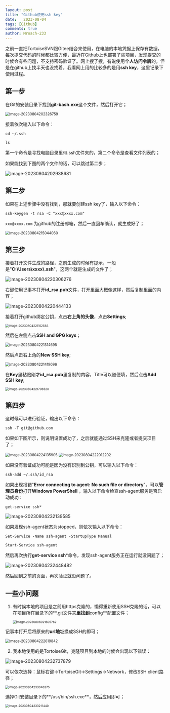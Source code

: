 ```yaml
---
layout: post
title: "Github使用ssh key"
date:   2023-08-04
tags: [Github]
comments: true
author: Mroach-233
---
```


之前一直把TortoiseSVN跟Gitee结合来使用，在电脑的本地凭据上保存有数据，每次提交代码的时候都比较方便，最近在Github上也部署了些项目，发现提交的时候会有些问题，不支持密码验证了。网上搜了搜，有说使用**个人访问令牌**的，但是在github上找半天也没找着，我看网上用的比较多的是用**ssh key**，这里记录下使用过程。

<!-- more -->

## 第一步

在Git的安装目录下找到**git-bash.exe**这个文件，然后打开它；

<img src="https://raw.githubusercontent.com/Mroach-233/Mroach-233.github.io/master/images/image-20230804202326759.png" alt="image-20230804202326759" style="zoom:80%;" />





接着依次输入以下命令：

```
cd ~/.ssh
```

```
ls
```

第一个命令是寻找电脑目录里带.ssh文件夹的，第二个命令是查看文件列表的；

如果能找到下图的两个文件的话，可以跳过第二步；

![image-20230804202938681](https://raw.githubusercontent.com/Mroach-233/Mroach-233.github.io/master/images/image-20230804202938681.png)

## 第二步

如果在上述步骤中没有找到，那就要创建ssh key了，输入以下命令：

```
ssh-keygen -t rsa -C "xxx@xxxx.com"
```

`xxx@xxxx.com` 为github的注册邮箱，然后一直回车确认，就生成好了；

<img src="https://raw.githubusercontent.com/Mroach-233/Mroach-233.github.io/master/images/image-20230804215044060.png" alt="image-20230804215044060" style="zoom:80%;" />



## 第三步

接着打开文件生成的路径，之前生成的时候有提示，一般是"**C:\Users\xxxx\\.ssh**"，这两个就是生成的文件了；

<img src="https://raw.githubusercontent.com/Mroach-233/Mroach-233.github.io/master/images/image-20230804220306276.png" alt="image-20230804220306276"  />

右键使用记事本打开**id_rsa.pub**文件，打开里面大概像这样，然后复制里面的内容；

![image-20230804220444133](https://raw.githubusercontent.com/Mroach-233/Mroach-233.github.io/master/images/image-20230804220444133.png)

接着打开github绑定公钥，点击**右上角的头像**，点击**Settings**;

<img src="https://raw.githubusercontent.com/Mroach-233/Mroach-233.github.io/master/images/image-20230804221152583.png" alt="image-20230804221152583" style="zoom:67%;" />

然后在左侧点击**SSH and GPG keys**；

<img src="https://raw.githubusercontent.com/Mroach-233/Mroach-233.github.io/master/images/image-20230804221314695.png" alt="image-20230804221314695" style="zoom:80%;" />

然后点击右上角的**New SSH key**;

<img src="https://raw.githubusercontent.com/Mroach-233/Mroach-233.github.io/master/images/image-20230804221419096.png" alt="image-20230804221419096" style="zoom:80%;" />

在**Key**里粘贴刚才**id_rsa.pub**里复制的内容，Title可以随便填，然后点击**Add SSH key**;

<img src="https://raw.githubusercontent.com/Mroach-233/Mroach-233.github.io/master/images/image-20230804221706520.png" alt="image-20230804221706520" style="zoom: 67%;" />

## 第四步

这时候可以进行验证，输出以下命令：

```
ssh -T git@github.com
```

如果如下图所示，则说明设置成功了，之后就能通过SSH来克隆或者提交项目了；

<img src="https://raw.githubusercontent.com/Mroach-233/Mroach-233.github.io/master/images/image-20230804224135905.png" alt="image-20230804224135905" style="zoom:80%;" />

<img src="https://raw.githubusercontent.com/Mroach-233/Mroach-233.github.io/master/images/image-20230804222012202.png" alt="image-20230804222012202" style="zoom:80%;" />

如果没有验证成功可能是因为没有识别到公钥，可以输入以下命令：

```
ssh-add ~/.ssh/id_rsa
```

如果出现报错"**Error connecting to agent: No such file or directory**"，可以**管理员身份**打开**Windows PowerShell** ，输入以下命令检查ssh-agent服务是否启动成功：

```
get-service ssh*
```

![image-20230804232139585](https://raw.githubusercontent.com/Mroach-233/Mroach-233.github.io/master/images/image-20230804232139585.png)

如果发现ssh-agent状态为stopped，则依次输入以下命令：

```
Set-Service -Name ssh-agent -StartupType Manual
```

```
Start-Service ssh-agent
```

然后再次执行**get-service ssh***命令，发现ssh-agent服务正在运行就没问题了；

![image-20230804232448482](https://raw.githubusercontent.com/Mroach-233/Mroach-233.github.io/master/images/image-20230804232448482.png)

然后回到之前的页面，再次验证就没问题了。



## 一些小问题

1. 有时候本地的项目是之前用https克隆的，懒得重新使用SSH克隆的话，可以在项目所在目录下的**.git文件夹**里找到**config**配置文件；

   <img src="https://raw.githubusercontent.com/Mroach-233/Mroach-233.github.io/master/images/image-20230806021605762.png" alt="image-20230806021605762" style="zoom:67%;" />

记事本打开后将原来的**url地址**换成SSH的即可；

<img src="https://raw.githubusercontent.com/Mroach-233/Mroach-233.github.io/master/images/image-20230804222619842.png" alt="image-20230804222619842" style="zoom:80%;" />

2. 我本地使用的是TortoiseGit，克隆项目到本地的时候会出现以下错误：

![image-20230804232737879](https://raw.githubusercontent.com/Mroach-233/Mroach-233.github.io/master/images/image-20230804232737879.png)

可以依次选择：鼠标右键->TortoiseGit->Settings->Network，修改SSH client路径；

<img src="https://raw.githubusercontent.com/Mroach-233/Mroach-233.github.io/master/images/image-20230804233046275.png" alt="image-20230804233046275" style="zoom:67%;" />

选择Git安装目录下的**/usr/bin/ssh.exe**，然后应用即可；

<img src="https://raw.githubusercontent.com/Mroach-233/Mroach-233.github.io/master/images/image-20230804233211440.png" alt="image-20230804233211440" style="zoom:67%;" />

